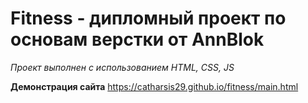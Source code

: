 # Fitness - дипломный проект по основам верстки от AnnBlok

*Проект выполнен с использованием HTML, CSS, JS*

**Демонстрация сайта** https://catharsis29.github.io/fitness/main.html